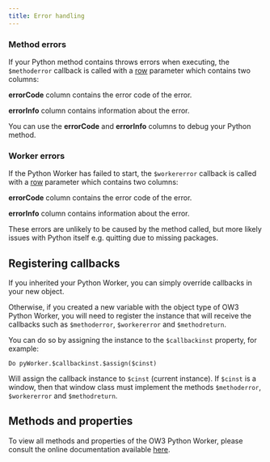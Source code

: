 ```yaml
---
title: Error handling
---
```


### Method errors

If your Python method contains throws errors when executing, the `$methoderror` callback is called with a [row](https://omnis.net/developers/resources/onlinedocs/Programming/02libsandclasses.html#row) parameter which contains two columns:

**errorCode** column contains the error code of the error.

**errorInfo** column contains information about the error.

You can use the **errorCode** and **errorInfo** columns to debug your Python method.

### Worker errors

If the Python Worker has failed to start, the `$workererror` callback is called with a [row](https://omnis.net/developers/resources/onlinedocs/Programming/02libsandclasses.html#row) parameter which contains two columns:

**errorCode** column contains the error code of the error.

**errorInfo** column contains information about the error.

These errors are unlikely to be caused by the method called, but more likely issues with Python itself e.g. quitting due to missing packages.

## Registering callbacks

If you inherited your Python Worker, you can simply override callbacks in your new object.

Otherwise, if you created a new variable with the object type of OW3 Python Worker, you will need to register the instance that will receive the callbacks such as `$methoderror`, `$workererror` and `$methodreturn`.

You can do so by assigning the instance to the `$callbackinst` property, for example:

```omnis
Do pyWorker.$callbackinst.$assign($cinst)
```

Will assign the callback instance to `$cinst` (current instance). If `$cinst` is a window, then that window class must implement the methods `$methoderror`, `$workererror` and `$methodreturn`.

## Methods and properties

To view all methods and properties of the OW3 Python Worker, please consult the online documentation available [here](https://omnis.net/developers/resources/onlinedocs/ExtendingOmnis/07webcomms.html#python-worker-object).